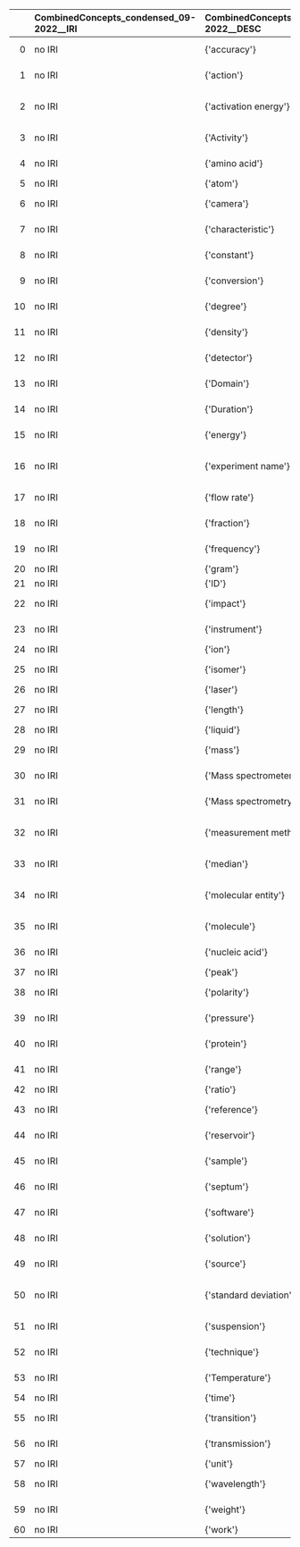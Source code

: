 |    | CombinedConcepts_condensed_09-2022__IRI   | CombinedConcepts_condensed_09-2022__DESC   | MS_IRI                                       | MS_DESC                         |
|---:|:------------------------------------------|:-------------------------------------------|:---------------------------------------------|:--------------------------------|
|  0 | no IRI                                    | {'accuracy'}                               | http://purl.obolibrary.org/obo/MS_1000014    | {'label': 'accuracy'}           |
|  1 | no IRI                                    | {'action'}                                 | http://purl.obolibrary.org/obo/NCIT_C25404   | {'label': 'action'}             |
|  2 | no IRI                                    | {'activation energy'}                      | http://purl.obolibrary.org/obo/MS_1000509    | {'label': 'activation energy'}  |
|  3 | no IRI                                    | {'Activity'}                               | http://purl.obolibrary.org/obo/NCIT_C43431   | {'label': 'Activity'}           |
|  4 | no IRI                                    | {'amino acid'}                             | http://purl.obolibrary.org/obo/MS_1003039    | {'label': 'amino acid'}         |
|  5 | no IRI                                    | {'atom'}                                   | http://purl.obolibrary.org/obo/MS_1003034    | {'label': 'atom'}               |
|  6 | no IRI                                    | {'camera'}                                 | http://purl.obolibrary.org/obo/MS_1002871    | {'label': 'camera'}             |
|  7 | no IRI                                    | {'characteristic'}                         | http://purl.obolibrary.org/obo/NCIT_C25447   | {'label': 'characteristic'}     |
|  8 | no IRI                                    | {'constant'}                               | http://purl.obolibrary.org/obo/MS_1000088    | {'label': 'constant'}           |
|  9 | no IRI                                    | {'conversion'}                             | http://purl.obolibrary.org/obo/PEFF_0000016  | {'label': 'conversion'}         |
| 10 | no IRI                                    | {'degree'}                                 | http://purl.obolibrary.org/obo/UO_0000185    | {'label': 'degree'}             |
| 11 | no IRI                                    | {'density'}                                | http://purl.obolibrary.org/obo/PATO_0001019  | {'altLabel': 'density'}         |
| 12 | no IRI                                    | {'detector'}                               | http://purl.obolibrary.org/obo/MS_1000453    | {'label': 'detector'}           |
| 13 | no IRI                                    | {'Domain'}                                 | http://purl.obolibrary.org/obo/PEFF_0001025  | {'label': 'Domain'}             |
| 14 | no IRI                                    | {'Duration'}                               | http://purl.obolibrary.org/obo/PATO_0001309  | {'label': 'Duration'}           |
| 15 | no IRI                                    | {'energy'}                                 | http://purl.obolibrary.org/obo/PATO_0001021  | {'label': 'energy'}             |
| 16 | no IRI                                    | {'experiment name'}                        | http://purl.obolibrary.org/obo/MS_1002120    | {'label': 'experiment name'}    |
| 17 | no IRI                                    | {'flow rate'}                              | http://purl.obolibrary.org/obo/PATO_0001574  | {'altLabel': 'flow rate'}       |
| 18 | no IRI                                    | {'fraction'}                               | http://purl.obolibrary.org/obo/UO_0000191    | {'label': 'fraction'}           |
| 19 | no IRI                                    | {'frequency'}                              | http://purl.obolibrary.org/obo/PATO_0000044  | {'label': 'frequency'}          |
| 20 | no IRI                                    | {'gram'}                                   | http://purl.obolibrary.org/obo/UO_0000021    | {'label': 'gram'}               |
| 21 | no IRI                                    | {'ID'}                                     | http://purl.obolibrary.org/obo/PEFF_0001026  | {'label': 'ID'}                 |
| 22 | no IRI                                    | {'impact'}                                 | http://purl.obolibrary.org/obo/MS_1002077    | {'label': 'impact'}             |
| 23 | no IRI                                    | {'instrument'}                             | http://purl.obolibrary.org/obo/MS_1000463    | {'label': 'instrument'}         |
| 24 | no IRI                                    | {'ion'}                                    | http://purl.obolibrary.org/obo/MS_1002806    | {'label': 'ion'}                |
| 25 | no IRI                                    | {'isomer'}                                 | http://purl.obolibrary.org/obo/MS_1002959    | {'label': 'isomer'}             |
| 26 | no IRI                                    | {'laser'}                                  | http://purl.obolibrary.org/obo/MS_1000840    | {'label': 'laser'}              |
| 27 | no IRI                                    | {'length'}                                 | http://purl.obolibrary.org/obo/PEFF_0001006  | {'label': 'length'}             |
| 28 | no IRI                                    | {'liquid'}                                 | http://purl.obolibrary.org/obo/MS_1002975    | {'label': 'liquid'}             |
| 29 | no IRI                                    | {'mass'}                                   | http://purl.obolibrary.org/obo/PATO_0000125  | {'altLabel': 'mass'}            |
| 30 | no IRI                                    | {'Mass spectrometer'}                      | http://purl.obolibrary.org/obo/MS_1000293    | {'label': 'Mass spectrometer'}  |
| 31 | no IRI                                    | {'Mass spectrometry'}                      | http://purl.obolibrary.org/obo/MS_1000268    | {'label': 'Mass spectrometry'}  |
| 32 | no IRI                                    | {'measurement method'}                     | http://purl.obolibrary.org/obo/MS_1000596    | {'label': 'measurement method'} |
| 33 | no IRI                                    | {'median'}                                 | http://purl.obolibrary.org/obo/MS_1002883    | {'label': 'median'}             |
| 34 | no IRI                                    | {'molecular entity'}                       | http://purl.obolibrary.org/obo/MS_1000881    | {'label': 'molecular entity'}   |
| 35 | no IRI                                    | {'molecule'}                               | http://purl.obolibrary.org/obo/MS_1000859    | {'label': 'molecule'}           |
| 36 | no IRI                                    | {'nucleic acid'}                           | http://purl.obolibrary.org/obo/MS_1003041    | {'label': 'nucleic acid'}       |
| 37 | no IRI                                    | {'peak'}                                   | http://purl.obolibrary.org/obo/MS_1000231    | {'label': 'peak'}               |
| 38 | no IRI                                    | {'polarity'}                               | http://purl.obolibrary.org/obo/MS_1000037    | {'label': 'polarity'}           |
| 39 | no IRI                                    | {'pressure'}                               | http://purl.obolibrary.org/obo/PATO_0001025  | {'altLabel': 'pressure'}        |
| 40 | no IRI                                    | {'protein'}                                | http://purl.obolibrary.org/obo/MS_1000882    | {'label': 'protein'}            |
| 41 | no IRI                                    | {'range'}                                  | http://purl.obolibrary.org/obo/STATO_0000035 | {'label': 'range'}              |
| 42 | no IRI                                    | {'ratio'}                                  | http://purl.obolibrary.org/obo/UO_0000190    | {'label': 'ratio'}              |
| 43 | no IRI                                    | {'reference'}                              | http://purl.obolibrary.org/obo/MS_1002866    | {'label': 'reference'}          |
| 44 | no IRI                                    | {'reservoir'}                              | http://purl.obolibrary.org/obo/MS_1000067    | {'label': 'reservoir'}          |
| 45 | no IRI                                    | {'sample'}                                 | http://purl.obolibrary.org/obo/MS_1000457    | {'label': 'sample'}             |
| 46 | no IRI                                    | {'septum'}                                 | http://purl.obolibrary.org/obo/MS_1000068    | {'label': 'septum'}             |
| 47 | no IRI                                    | {'software'}                               | http://purl.obolibrary.org/obo/MS_1000531    | {'label': 'software'}           |
| 48 | no IRI                                    | {'solution'}                               | http://purl.obolibrary.org/obo/MS_1000051    | {'label': 'solution'}           |
| 49 | no IRI                                    | {'source'}                                 | http://purl.obolibrary.org/obo/MS_1000458    | {'label': 'source'}             |
| 50 | no IRI                                    | {'standard deviation'}                     | http://purl.obolibrary.org/obo/STATO_0000237 | {'label': 'standard deviation'} |
| 51 | no IRI                                    | {'suspension'}                             | http://purl.obolibrary.org/obo/MS_1000052    | {'label': 'suspension'}         |
| 52 | no IRI                                    | {'technique'}                              | http://purl.obolibrary.org/obo/NCIT_C16847   | {'label': 'technique'}          |
| 53 | no IRI                                    | {'Temperature'}                            | http://purl.obolibrary.org/obo/PATO_0000146  | {'altLabel': 'Temperature'}     |
| 54 | no IRI                                    | {'time'}                                   | http://purl.obolibrary.org/obo/PATO_0000165  | {'label': 'time'}               |
| 55 | no IRI                                    | {'transition'}                             | http://purl.obolibrary.org/obo/MS_1000908    | {'label': 'transition'}         |
| 56 | no IRI                                    | {'transmission'}                           | http://purl.obolibrary.org/obo/MS_1000236    | {'label': 'transmission'}       |
| 57 | no IRI                                    | {'unit'}                                   | http://purl.obolibrary.org/obo/UO_0000000    | {'label': 'unit'}               |
| 58 | no IRI                                    | {'wavelength'}                             | http://purl.obolibrary.org/obo/MS_1000843    | {'label': 'wavelength'}         |
| 59 | no IRI                                    | {'weight'}                                 | http://purl.obolibrary.org/obo/PATO_0000128  | {'label': 'weight'}             |
| 60 | no IRI                                    | {'work'}                                   | http://purl.obolibrary.org/obo/PATO_0001026  | {'label': 'work'}               |